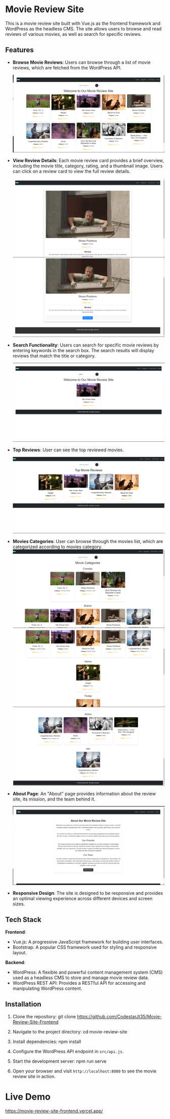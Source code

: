 # Movie Review Site

This is a movie review site built with Vue.js as the frontend framework and WordPress as the headless CMS. The site allows users to browse and read reviews of various movies, as well as search for specific reviews.

## Features

- **Browse Movie Reviews**: Users can browse through a list of movie reviews, which are fetched from the WordPress API.

  ![Browse Movie Reviews](./images/home.png)

- **View Review Details**: Each movie review card provides a brief overview, including the movie title, category, rating, and a thumbnail image. Users can click on a review card to view the full review details.
 
   ![Review Details](./images/movie_detail2.png)
   ![Review Details](./images/movie_details.png)

- **Search Functionality**: Users can search for specific movie reviews by entering keywords in the search box. The search results will display reviews that match the title or category.

  ![Search Functionality](./images/search.png)

- **Top Reviews**: User can see the top reviewed movies.

   ![Top Reviews](./images/topview.png)

- **Movies Categories**: User can browse through the movies list, which are categorized according to movies category.
   ![Top Reviews](./images/category31.png)
   ![Top Reviews](./images/category1.png)
   ![Top Reviews](./images/category2.png)

- **About Page**: An "About" page provides information about the review site, its mission, and the team behind it.

  ![About Page](./images/about.png)

- **Responsive Design**: The site is designed to be responsive and provides an optimal viewing experience across different devices and screen sizes.

## Tech Stack

**Frontend**:
- Vue.js: A progressive JavaScript framework for building user interfaces.
- Bootstrap: A popular CSS framework used for styling and responsive layout.

**Backend**:
- WordPress: A flexible and powerful content management system (CMS) used as a headless CMS to store and manage movie review data.
- WordPress REST API: Provides a RESTful API for accessing and manipulating WordPress content.

## Installation

1. Clone the repository: git clone https://github.com/CodestarJt35/Movie-Review-Site-Frontend
2. Navigate to the project directory: cd movie-review-site
3. Install dependencies: npm install
4. Configure the WordPress API endpoint in `src/api.js`.
5. Start the development server: npm run serve

6. Open your browser and visit `http://localhost:8080` to see the movie review site in action.

# Live Demo
https://movie-review-site-frontend.vercel.app/